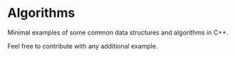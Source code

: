 # Algorithms

Minimal examples of some common data structures and algorithms in C++.

Feel free to contribute with any additional example.